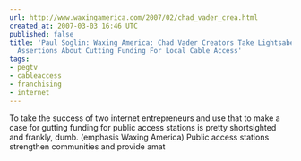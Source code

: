 ```yaml
---
url: http://www.waxingamerica.com/2007/02/chad_vader_crea.html
created_at: 2007-03-03 16:46 UTC
published: false
title: 'Paul Soglin: Waxing America: Chad Vader Creators Take Lightsaber to Tom Still''s
  Assertions About Cutting Funding For Local Cable Access'
tags:
- pegtv
- cableaccess
- franchising
- internet
---
```


To take the success of two internet entrepreneurs and use that to make a case for gutting funding for public access stations is pretty shortsighted and frankly, dumb. (emphasis Waxing America) Public access stations strengthen communities and provide amat
